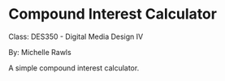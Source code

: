 # Compound Interest Calculator

Class: DES350 - Digital Media Design IV

By: Michelle Rawls

A simple compound interest calculator.
